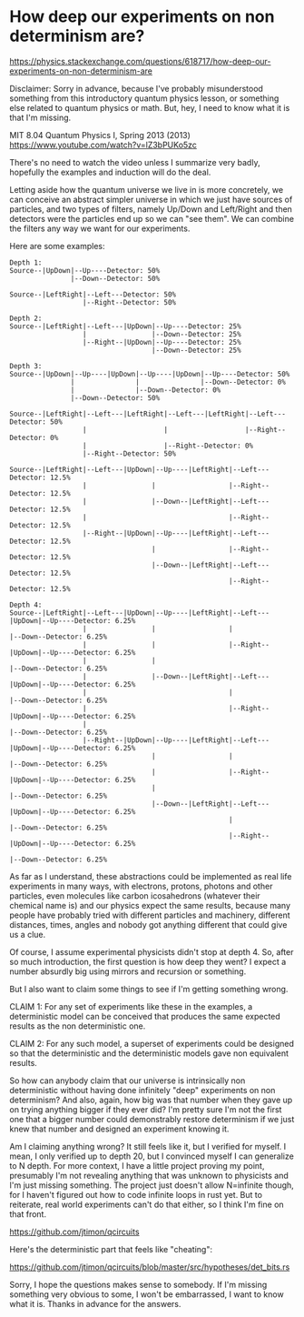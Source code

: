 
# How deep our experiments on non determinism are?

https://physics.stackexchange.com/questions/618717/how-deep-our-experiments-on-non-determinism-are

Disclaimer: Sorry in advance, because I've probably misunderstood something from
this introductory quantum physics lesson, or something else related to
quantum physics or math. But, hey, I need to know what it is that I'm missing.

MIT 8.04 Quantum Physics I, Spring 2013 (2013)
https://www.youtube.com/watch?v=lZ3bPUKo5zc

There's no need to watch the video unless I summarize very badly, hopefully the examples and induction will do the deal.

Letting aside how the quantum universe we live in is more concretely,
we can conceive an abstract simpler universe in which we just have
sources of particles, and two types of filters, namely Up/Down and
Left/Right and then detectors were the particles end up so we can "see
them". We can combine the filters any way we want for our experiments.

Here are some examples:

```
Depth 1:
Source--|UpDown|--Up----Detector: 50%
               |--Down--Detector: 50%

Source--|LeftRight|--Left---Detector: 50%
                  |--Right--Detector: 50%

Depth 2:
Source--|LeftRight|--Left---|UpDown|--Up----Detector: 25%
                  |                |--Down--Detector: 25%
                  |--Right--|UpDown|--Up----Detector: 25%
                                   |--Down--Detector: 25%

Depth 3:
Source--|UpDown|--Up----|UpDown|--Up----|UpDown|--Up----Detector: 50%
               |               |               |--Down--Detector: 0%
               |               |--Down--Detector: 0%
               |--Down--Detector: 50%

Source--|LeftRight|--Left---|LeftRight|--Left---|LeftRight|--Left---Detector: 50%
                  |                   |                   |--Right--Detector: 0%
                  |                   |--Right--Detector: 0%
                  |--Right--Detector: 50%

Source--|LeftRight|--Left---|UpDown|--Up----|LeftRight|--Left---Detector: 12.5%
                  |                |                  |--Right--Detector: 12.5%
                  |                |--Down--|LeftRight|--Left---Detector: 12.5%
                  |                                   |--Right--Detector: 12.5%
                  |--Right--|UpDown|--Up----|LeftRight|--Left---Detector: 12.5%
                                   |                  |--Right--Detector: 12.5%
                                   |--Down--|LeftRight|--Left---Detector: 12.5%
                                                      |--Right--Detector: 12.5%

Depth 4:
Source--|LeftRight|--Left---|UpDown|--Up----|LeftRight|--Left---|UpDown|--Up----Detector: 6.25%
                  |                |                  |                |--Down--Detector: 6.25%
                  |                |                  |--Right--|UpDown|--Up----Detector: 6.25%
                  |                |                                   |--Down--Detector: 6.25%
                  |                |--Down--|LeftRight|--Left---|UpDown|--Up----Detector: 6.25%
                  |                                   |                |--Down--Detector: 6.25%
                  |                                   |--Right--|UpDown|--Up----Detector: 6.25%
                  |                                                    |--Down--Detector: 6.25%
                  |--Right--|UpDown|--Up----|LeftRight|--Left---|UpDown|--Up----Detector: 6.25%
                                   |                  |                |--Down--Detector: 6.25%
                                   |                  |--Right--|UpDown|--Up----Detector: 6.25%
                                   |                                   |--Down--Detector: 6.25%
                                   |--Down--|LeftRight|--Left---|UpDown|--Up----Detector: 6.25%
                                                      |                |--Down--Detector: 6.25%
                                                      |--Right--|UpDown|--Up----Detector: 6.25%
                                                                       |--Down--Detector: 6.25%
```

As far as I understand, these abstractions could be implemented as
real life experiments in many ways, with electrons, protons, photons
and other particles, even molecules like carbon icosahedrons (whatever
their chemical name is) and our physics expect the same results,
because many people have probably tried with different particles and
machinery, different distances, times, angles and nobody got anything
different that could give us a clue.

Of course, I assume experimental physicists didn't stop at
depth 4. So, after so much introduction, the first question is how
deep they went? I expect a number absurdly big using mirrors and
recursion or something.

But I also want to claim some things to see if I'm getting something wrong.

CLAIM 1: For any set of experiments like these in the examples, a deterministic model can be conceived that produces the same expected results as the non deterministic one.

CLAIM 2: For any such model, a superset of experiments could be designed so that the deterministic and the deterministic models gave non equivalent results.

So how can anybody claim that our universe is intrinsically non deterministic without having done infinitely "deep" experiments on non determinism?
And also, again, how big was that number when they gave up on trying anything bigger if they ever did?
I'm pretty sure I'm not the first one that a bigger number could demonstrably restore determinism if we just knew that number and designed an experiment knowing it.

Am I claiming anything wrong? It still feels like it, but I verified for myself.
I mean, I only verified up to depth 20, but I convinced myself I can generalize to N depth.
For more context, I have a little project proving my point, presumably I'm not revealing anything that was unknown to physicists and I'm just missing something.
The project just doesn't allow N=infinite though, for I haven't figured out how to code infinite loops in rust yet.
But to reiterate, real world experiments can't do that either, so I think I'm fine on that front.

https://github.com/jtimon/qcircuits

Here's the deterministic part that feels like "cheating":

https://github.com/jtimon/qcircuits/blob/master/src/hypotheses/det_bits.rs

Sorry, I hope the questions makes sense to somebody.
If I'm missing something very obvious to some, I won't be embarrassed, I want to know what it is.
Thanks in advance for the answers.
